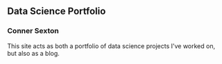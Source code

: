 ## Data Science Portfolio
### Conner Sexton

This site acts as both a portfolio of data science projects I've worked on, but also as a blog.
